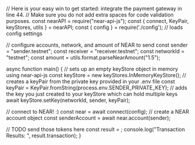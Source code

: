 // Here is your easy win to get started: integrate the payment gateway in line 44.
// Make sure you do not add extra spaces for code validation purposes.
const nearAPI = require("near-api-js");
const { connect, KeyPair, keyStores, utils } = nearAPI;
const { config } = require('./config'); // loads config settings

// configure accounts, network, and amount of NEAR to send
const sender = "sender.testnet";
const receiver = "receiver.testnet";
const networkId = "testnet";
const amount = utils.format.parseNearAmount("1.5");

async function main() {
  // sets up an empty keyStore object in memory using near-api-js
  const keyStore = new keyStores.InMemoryKeyStore();
  // creates a keyPair from the private key provided in your .env file
  const keyPair = KeyPair.fromString(process.env.SENDER_PRIVATE_KEY);
  // adds the key you just created to your keyStore which can hold multiple keys
  await keyStore.setKey(networkId, sender, keyPair);

  // connect to NEAR! :)
  const near = await connect(config);
  // create a NEAR account object
  const senderAccount = await near.account(sender);

  // TODO send those tokens here
  const result = ;
  console.log("Transaction Results: ", result.transaction);
}